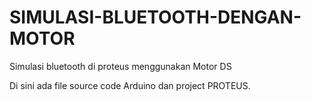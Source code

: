 # SIMULASI-BLUETOOTH-DENGAN-MOTOR
Simulasi bluetooth di proteus menggunakan Motor DS

Di sini ada file source code Arduino dan project PROTEUS.
